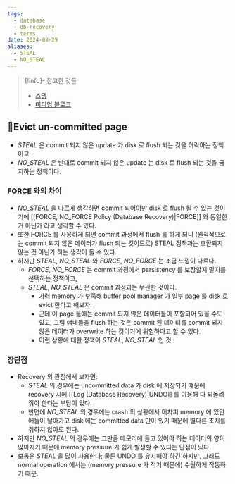 ```yaml
---
tags:
  - database
  - db-recovery
  - terms
date: 2024-08-29
aliases:
  - STEAL
  - NO_STEAL
---
```

> [!info]- 참고한 것들
> - [스댕](https://stackoverflow.com/a/37861999)
> - [미디엄 블로그](https://medium.com/@vikas.singh_67409/algorithms-for-recovery-and-isolation-exploiting-semantics-aries-d904765fb9b8)

## Evict un-committed page

- *STEAL* 은 commit 되지 않은 update 가 disk 로 flush 되는 것을 허락하는 정책이고,
- *NO_STEAL* 은 반대로 commit 되지 않은 update 는 disk 로 flush 되는 것을 금지하는 정책이다.

### FORCE 와의 차이

- *NO_STEAL* 을 다르게 생각하면 commit 되어야만 disk 로 flush 될 수 있는 것이기에 [[FORCE, NO_FORCE Policy (Database Recovery)|FORCE]] 와 동일한거 아닌가 라고 생각할 수 있다.
- 또한 FORCE 를 사용하게 되면 commit 과정에서 flush 를 하게 되니 (원칙적으로는 commit 되지 않은 데이터가 flush 되는 것이므로) STEAL 정책과는 호환되지 않는 것 아닌가 하는 생각이 들 수 있다.
- 하지만 *STEAL*, *NO_STEAL* 와 *FORCE*, *NO_FORCE* 는 조금 느낌이 다르다.
	- *FORCE*, *NO_FORCE* 는 commit 과정에서 persistency 를 보장할지 말지를 선택하는 정책이고,
	- *STEAL*, *NO_STEAL* 은 commit 과정과는 무관한 것이다.
		- 가령 memory 가 부족해 buffer pool manager 가 일부 page 를 disk 로 evict 한다고 해보자.
		- 근데 이 page 들에는 commit 되지 않은 데이터들이 포함되어 있을 수도 있고, 그럼 얘네들을 flush 하는 것은 commit 된 데이터를 commit 되지 않은 데이터가 overwrite 하는 것이기에 위험하다고 할 수 있다.
		- 이런 상황에 대한 정책이 *STEAL*, *NO_STEAL* 인 것.

### 장단점

- Recovery 의 관점에서 보자면:
	- *STEAL* 의 경우에는 uncommitted data 가 disk 에 저장되기 떄문에 recovery 시에 [[Log (Database Recovery)|UNDO]] 를 이용해 다 되돌려줘야 한다는 부담이 있다.
	- 반면에 *NO_STEAL* 의 경우에는 crash 의 상황에서 어차피 memory 에 있던 애들이 날아가고 disk 에는 committed data 만이 있기 때문에 별다른 조치를 취하지 않아도 된다.
- 하지만 *NO_STEAL* 의 경우에는 그만큼 메모리에 들고 있어야 하는 데이터의 양이 많아지기 때문에 memory pressure 가 쉽게 발생할 수 있다는 단점이 있다.
- 보통은 *STEAL* 을 많이 사용한다; 물론 UNDO 를 유지해야 하긴 하지만, 그래도 normal operation 에서는 (memory pressure 가 적기 때문에) 수월하게 작동하기 때문.